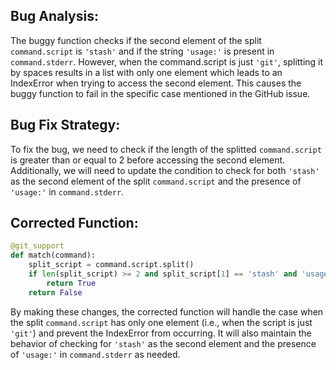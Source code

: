 ## Bug Analysis:
The buggy function checks if the second element of the split `command.script` is `'stash'` and if the string `'usage:'` is present in `command.stderr`. However, when the command.script is just `'git'`, splitting it by spaces results in a list with only one element which leads to an IndexError when trying to access the second element. This causes the buggy function to fail in the specific case mentioned in the GitHub issue.

## Bug Fix Strategy:
To fix the bug, we need to check if the length of the splitted `command.script` is greater than or equal to 2 before accessing the second element. Additionally, we will need to update the condition to check for both `'stash'` as the second element of the split `command.script` and the presence of `'usage:'` in `command.stderr`.

## Corrected Function:
```python
@git_support
def match(command):
    split_script = command.script.split()
    if len(split_script) >= 2 and split_script[1] == 'stash' and 'usage:' in command.stderr:
        return True
    return False
``` 

By making these changes, the corrected function will handle the case when the split `command.script` has only one element (i.e., when the script is just `'git'`) and prevent the IndexError from occurring. It will also maintain the behavior of checking for `'stash'` as the second element and the presence of `'usage:'` in `command.stderr` as needed.